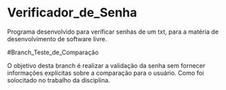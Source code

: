 # Verificador_de_Senha

 Programa desenvolvido para verificar senhas de um txt, para a matéria de desenvolvimento de software livre.

#Branch_Teste_de_Comparação

O objetivo desta branch é realizar a validação da senha sem fornecer informações explícitas sobre a comparação para o usuário.
Como foi solocitado no trabalho da disciplina.